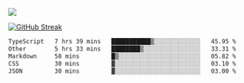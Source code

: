 ![](http://github-profile-summary-cards.vercel.app/api/cards/profile-details?username=sivori&theme=nightowl)

<a href="https://git.io/streak-stats"><img src="https://streak-stats.demolab.com?user=sivori&theme=nightowl&card_width=700&card_height=200" alt="GitHub Streak" /></a>

<!--START_SECTION:waka-->

```txt
TypeScript   7 hrs 39 mins   ███████████▒░░░░░░░░░░░░░   45.95 %
Other        5 hrs 33 mins   ████████▒░░░░░░░░░░░░░░░░   33.31 %
Markdown     58 mins         █▒░░░░░░░░░░░░░░░░░░░░░░░   05.82 %
CSS          30 mins         ▓░░░░░░░░░░░░░░░░░░░░░░░░   03.10 %
JSON         30 mins         ▓░░░░░░░░░░░░░░░░░░░░░░░░   03.00 %
```

<!--END_SECTION:waka-->
